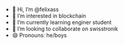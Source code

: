 - 👋 Hi, I’m @felixass
- 👀 I’m interested in blockchain
- 🌱 I’m currently learning enginer student
- 💞️ I’m looking to collaborate on swisstronik
- 😄 Pronouns: he/boys
  

<!---
felixass/felixass is a ✨ special ✨ repository because its `README.md` (this file) appears on your GitHub profile.
You can click the Preview link to take a look at your changes.
--->
